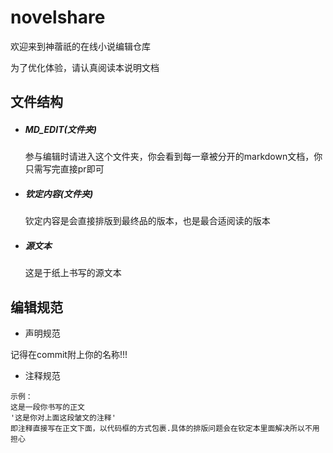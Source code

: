# novelshare

欢迎来到神蓿祇的在线小说编辑仓库

为了优化体验，请认真阅读本说明文档

## 文件结构

- ##### MD_EDIT(文件夹)
  
  参与编辑时请进入这个文件夹，你会看到每一章被分开的markdown文档，你只需写完直接pr即可

- ##### 钦定内容(文件夹)
  
  钦定内容是会直接排版到最终品的版本，也是最合适阅读的版本

- ##### 源文本
  
  这是于纸上书写的源文本



## 编辑规范

- 声明规范

记得在commit附上你的名称!!!



- 注释规范

```注释请写在代码框里面
示例：
这是一段你书写的正文
'这是你对上面这段皱文的注释'
即注释直接写在正文下面，以代码框的方式包裹.具体的排版问题会在钦定本里面解决所以不用担心
```
